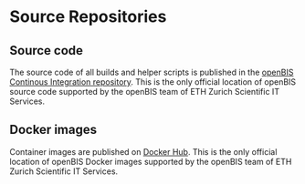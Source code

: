 # Source Repositories

## Source code

The source code of all builds and helper scripts is published in the [openBIS Continous Integration repository](https://sissource.ethz.ch/sispub/openbis-continuous-integration/-/tree/master/hub). This is the only official location of openBIS source code supported by the openBIS team of ETH Zurich Scientific IT Services.


## Docker images

Container images are published on [Docker Hub](https://hub.docker.com/u/openbis). This is the only official location of openBIS Docker images supported by the openBIS team of ETH Zurich Scientific IT Services.